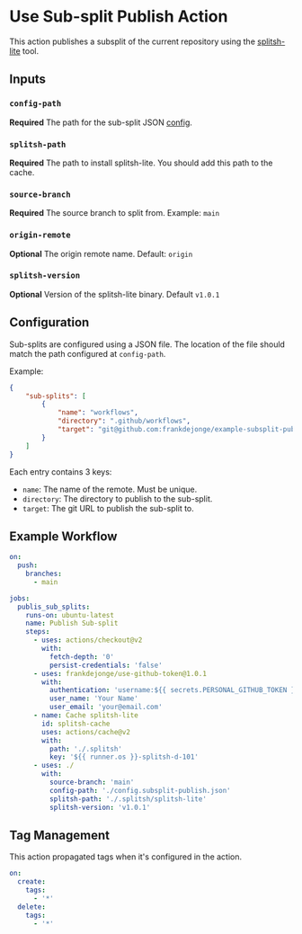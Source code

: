# Use Sub-split Publish Action

This action publishes a subsplit of the current repository
using the [splitsh-lite](https://github.com/splitsh/lite) tool.

## Inputs

### `config-path`

**Required** The path for the sub-split JSON [config](#configuration).

### `splitsh-path`

**Required** The path to install splitsh-lite. You should add this path to the cache.

### `source-branch`

**Required** The source branch to split from. Example: `main`

### `origin-remote`

**Optional** The origin remote name. Default: `origin`

### `splitsh-version`

**Optional** Version of the splitsh-lite binary. Default `v1.0.1`

## Configuration

Sub-splits are configured using a JSON file. The location of the file
should match the path configured at `config-path`.

Example:

```json
{
    "sub-splits": [
        {
            "name": "workflows",
            "directory": ".github/workflows",
            "target": "git@github.com:frankdejonge/example-subsplit-publish.git"
        }
    ]
}
```

Each entry contains 3 keys:

* `name`: The name of the remote. Must be unique.
* `directory`: The directory to publish to the sub-split.
* `target`: The git URL to publish the sub-split to.

## Example Workflow

```yaml
on:
  push:
    branches:
      - main

jobs:
  publis_sub_splits:
    runs-on: ubuntu-latest
    name: Publish Sub-split
    steps:
      - uses: actions/checkout@v2
        with:
          fetch-depth: '0'
          persist-credentials: 'false'
      - uses: frankdejonge/use-github-token@1.0.1
        with:
          authentication: 'username:${{ secrets.PERSONAL_GITHUB_TOKEN }}'
          user_name: 'Your Name'
          user_email: 'your@email.com'
      - name: Cache splitsh-lite
        id: splitsh-cache
        uses: actions/cache@v2
        with:
          path: './.splitsh'
          key: '${{ runner.os }}-splitsh-d-101'
      - uses: ./
        with:
          source-branch: 'main'
          config-path: './config.subsplit-publish.json'
          splitsh-path: './.splitsh/splitsh-lite'
          splitsh-version: 'v1.0.1'
```

## Tag Management

This action propagated tags when it's configured in the action.

```yaml
on:
  create:
    tags:
      - '*'
  delete:
    tags:
      - '*'
```
